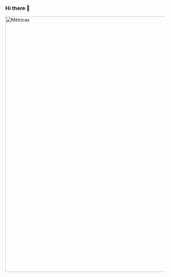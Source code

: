 ### Hi there 👋

<img  align ="center" src ="https://metrics.lecoq.io/flipgamership?template=classic&base.activity=0&base.community=0&base.repositories=0&base.metadata=0&languages=1&stars=1&isocalendar=1&code=1&achievements=1&activity=1&introduction=1&repositories=1&repositories=100&repositories.batch=100&repositories.forks=false&repositories.affiliations=owner&isocalendar.duration=half-year&languages.limit=8&languages.threshold=0%25&languages.colors=github&languages.sections=most-used&languages.indepth=false&languages.analysis.timeout=15&languages.categories=markup%2C%20programming&languages.recent.categories=markup%2C%20programming&languages.recent.load=300&languages.recent.days=14&stars.limit=4&code.lines=12&code.load=100&code.visibility=public&activity.limit=5&activity.load=300&activity.days=14&activity.visibility=all&activity.timestamps=false&activity.filter=all&achievements.threshold=C&achievements.secrets=true&achievements.display=detailed&achievements.limit=0&introduction.title=true&config.timezone=America%2FBogota" alt =" Métricas " width =" 800 ">
